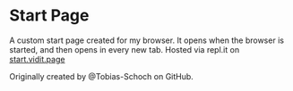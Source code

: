 # Start Page

A custom start page created for my browser. It opens when the browser is started, and then opens in every new tab. Hosted via repl.it on [start.vidit.page](https://start.vidit.page)

Originally created by @Tobias-Schoch on GitHub. 
